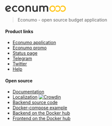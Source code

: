 ![This is an image](econumo.png)

> Econumo - open source budget application

#### Product links
- [Econumo application](https://app.econumo.com/?utm_source=github)
- [Econumo promo](https://econumo.com/?utm_source=github)
- [Status page](https://status.econumo.com/?utm_source=github)
- [Telegram](https://t.me/econumo)
- [Twitter](https://twitter.com/econumo)
- [Help](https://help.econumo.com?utm_source=github)

#### Open source
- [Documentation](https://github.com/econumo/help)
- [Localization](https://crowdin.com/project/econumo) [![Crowdin](https://badges.crowdin.net/econumo/localized.svg)](https://crowdin.com/project/econumo)
- [Backend source code](https://github.com/econumo/api-backend)
- [Docker-compose example](https://econumo.com/docs/open-source/)
- [Backend on the Docker hub](https://hub.docker.com/r/econumo/api-backend)
- [Frontend on the Docker hub](https://hub.docker.com/r/econumo/app-frontend)
